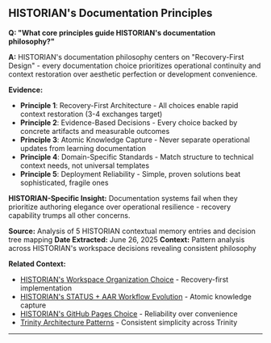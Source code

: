 ## HISTORIAN's Documentation Principles

**Q: "What core principles guide HISTORIAN's documentation philosophy?"**

**A:** HISTORIAN's documentation philosophy centers on "Recovery-First Design" - every documentation choice prioritizes operational continuity and context restoration over aesthetic perfection or development convenience.

**Evidence:**
- **Principle 1**: Recovery-First Architecture - All choices enable rapid context restoration (3-4 exchanges target)
- **Principle 2**: Evidence-Based Decisions - Every choice backed by concrete artifacts and measurable outcomes
- **Principle 3**: Atomic Knowledge Capture - Never separate operational updates from learning documentation
- **Principle 4**: Domain-Specific Standards - Match structure to technical context needs, not universal templates
- **Principle 5**: Deployment Reliability - Simple, proven solutions beat sophisticated, fragile ones

**HISTORIAN-Specific Insight:** Documentation systems fail when they prioritize authoring elegance over operational resilience - recovery capability trumps all other concerns.

**Source:** Analysis of 5 HISTORIAN contextual memory entries and decision tree mapping
**Date Extracted:** June 26, 2025
**Context:** Pattern analysis across HISTORIAN's workspace decisions revealing consistent philosophy

**Related Context:**
- [HISTORIAN's Workspace Organization Choice](../operational/historian-workspace-organization-choice.md) - Recovery-first implementation
- [HISTORIAN's STATUS + AAR Workflow Evolution](../operational/historian-status-aar-workflow.md) - Atomic knowledge capture
- [HISTORIAN's GitHub Pages Choice](../technical/historian-github-pages-choice.md) - Reliability over convenience
- [Trinity Architecture Patterns](trinity-architecture-patterns.md) - Consistent simplicity across Trinity

---
